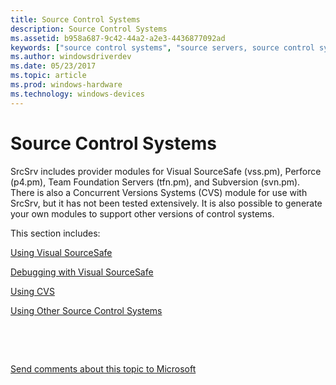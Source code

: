 ```yaml
---
title: Source Control Systems
description: Source Control Systems
ms.assetid: b958a687-9c42-44a2-a2e3-4436877092ad
keywords: ["source control systems", "source servers, source control systems"]
ms.author: windowsdriverdev
ms.date: 05/23/2017
ms.topic: article
ms.prod: windows-hardware
ms.technology: windows-devices
---
```


# Source Control Systems


SrcSrv includes provider modules for Visual SourceSafe (vss.pm), Perforce (p4.pm), Team Foundation Servers (tfn.pm), and Subversion (svn.pm). There is also a Concurrent Versions Systems (CVS) module for use with SrcSrv, but it has not been tested extensively. It is also possible to generate your own modules to support other versions of control systems.

This section includes:

[Using Visual SourceSafe](using-visual-sourcesafe.md)

[Debugging with Visual SourceSafe](debugging-with-visual-sourcesafe.md)

[Using CVS](using-cvs.md)

[Using Other Source Control Systems](using-other-source-control-systems.md)

 

 

[Send comments about this topic to Microsoft](mailto:wsddocfb@microsoft.com?subject=Documentation%20feedback%20[debugger\debugger]:%20Source%20Control%20Systems%20%20RELEASE:%20%285/15/2017%29&body=%0A%0APRIVACY%20STATEMENT%0A%0AWe%20use%20your%20feedback%20to%20improve%20the%20documentation.%20We%20don't%20use%20your%20email%20address%20for%20any%20other%20purpose,%20and%20we'll%20remove%20your%20email%20address%20from%20our%20system%20after%20the%20issue%20that%20you're%20reporting%20is%20fixed.%20While%20we're%20working%20to%20fix%20this%20issue,%20we%20might%20send%20you%20an%20email%20message%20to%20ask%20for%20more%20info.%20Later,%20we%20might%20also%20send%20you%20an%20email%20message%20to%20let%20you%20know%20that%20we've%20addressed%20your%20feedback.%0A%0AFor%20more%20info%20about%20Microsoft's%20privacy%20policy,%20see%20http://privacy.microsoft.com/default.aspx. "Send comments about this topic to Microsoft")




